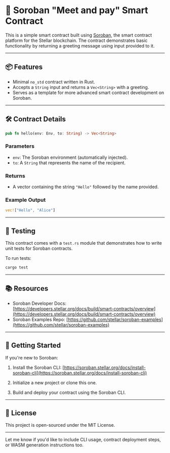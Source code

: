 # 📜 Soroban "Meet and pay" Smart Contract

This is a simple smart contract built using [Soroban](https://soroban.stellar.org), the smart contract platform for the Stellar blockchain. The contract demonstrates basic functionality by returning a greeting message using input provided to it.

---

## 📦 Features

- Minimal `no_std` contract written in Rust.
- Accepts a `String` input and returns a `Vec<String>` with a greeting.
- Serves as a template for more advanced smart contract development on Soroban.

---

## 🛠️ Contract Details

```rust
pub fn hello(env: Env, to: String) -> Vec<String>
```

### Parameters

- `env`: The Soroban environment (automatically injected).
- `to`: A `String` that represents the name of the recipient.

### Returns

- A vector containing the string `"Hello"` followed by the name provided.

### Example Output

```rust
vec!["Hello", "Alice"]
```

---

## 🧪 Testing

This contract comes with a `test.rs` module that demonstrates how to write unit tests for Soroban contracts.

To run tests:

```sh
cargo test
```

---

## 📚 Resources

- Soroban Developer Docs: [https://developers.stellar.org/docs/build/smart-contracts/overview](https://developers.stellar.org/docs/build/smart-contracts/overview)
- Soroban Examples Repo: [https://github.com/stellar/soroban-examples](https://github.com/stellar/soroban-examples)

---

## 🚀 Getting Started

If you're new to Soroban:

1. Install the Soroban CLI:
   [https://soroban.stellar.org/docs/install-soroban-cli](https://soroban.stellar.org/docs/install-soroban-cli)

2. Initialize a new project or clone this one.

3. Build and deploy your contract using the Soroban CLI.

---

## 📄 License

This project is open-sourced under the MIT License.

---

Let me know if you'd like to include CLI usage, contract deployment steps, or WASM generation instructions too.

